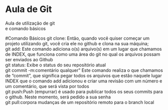 # Aula de Git
Aula de utilização de git <br>
e comando básicos

#Comando Básicos
git clone: Então, quando você quiser começar um projeto utilizando git, você cria ele no github e clona na sua máquina; <br>
git add: Este comando adiciona o(s) arquivo(s) em um lugar que chamamos de INDEX, que funciona como uma área do git no qual os arquivos possam ser enviados ao Github <br>
git status: Exibe o status do seu repositório atual <br>
git commit -m:comentário qualquer" Este comando realiza o que chamamos de “commit”, que significa pegar todos os arquivos que estão naquele lugar INDEX que o comando add adicionou e criar uma revisão com um número e um comentário, que será vista por todos <br>
git push:Push (empurrar) é usado para publicar todos os seus commits para o github. Neste momento, será pedido a sua senha <br>
git pull:corpora mudanças de um repositório remoto para o branch local <br>

